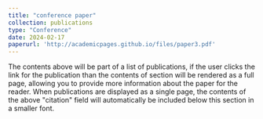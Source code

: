 ```yaml
---
title: "conference paper"
collection: publications
type: "Conference"
date: 2024-02-17
paperurl: 'http://academicpages.github.io/files/paper3.pdf'
---
```


The contents above will be part of a list of publications, if the user clicks the link for the publication than the contents of section will be rendered as a full page, allowing you to provide more information about the paper for the reader. When publications are displayed as a single page, the contents of the above "citation" field will automatically be included below this section in a smaller font.
